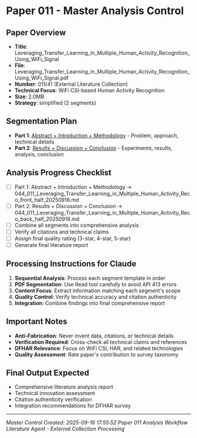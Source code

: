 # Paper 011 - Master Analysis Control

## Paper Overview
- **Title**: Leveraging_Transfer_Learning_in_Multiple_Human_Activity_Recognition_Using_WiFi_Signal
- **File**: Leveraging_Transfer_Learning_in_Multiple_Human_Activity_Recognition_Using_WiFi_Signal.pdf
- **Number**: 011/41 (External Literature Collection)
- **Technical Focus**: WiFi CSI-based Human Activity Recognition
- **Size**: 2.0MB
- **Strategy**: simplified (2 segments)

## Segmentation Plan
- **Part 1**: [Abstract + Introduction + Methodology](./044_011_Leveraging_Transfer_Learning_in_Multiple_Human_Activity_Reco_front_half_20250916.md) - Problem, approach, technical details
- **Part 2**: [Results + Discussion + Conclusion](./044_011_Leveraging_Transfer_Learning_in_Multiple_Human_Activity_Reco_back_half_20250916.md) - Experiments, results, analysis, conclusion

## Analysis Progress Checklist
- [ ] Part 1: Abstract + Introduction + Methodology → 044_011_Leveraging_Transfer_Learning_in_Multiple_Human_Activity_Reco_front_half_20250916.md
- [ ] Part 2: Results + Discussion + Conclusion → 044_011_Leveraging_Transfer_Learning_in_Multiple_Human_Activity_Reco_back_half_20250916.md
- [ ] Combine all segments into comprehensive analysis
- [ ] Verify all citations and technical claims
- [ ] Assign final quality rating (3-star, 4-star, 5-star)
- [ ] Generate final literature report

## Processing Instructions for Claude
1. **Sequential Analysis**: Process each segment template in order
2. **PDF Segmentation**: Use Read tool carefully to avoid API 413 errors
3. **Content Focus**: Extract information matching each segment's scope
4. **Quality Control**: Verify technical accuracy and citation authenticity
5. **Integration**: Combine findings into final comprehensive report

## Important Notes
- **Anti-Fabrication**: Never invent data, citations, or technical details
- **Verification Required**: Cross-check all technical claims and references
- **DFHAR Relevance**: Focus on WiFi CSI, HAR, and related technologies
- **Quality Assessment**: Rate paper's contribution to survey taxonomy

## Final Output Expected
- Comprehensive literature analysis report
- Technical innovation assessment
- Citation authenticity verification
- Integration recommendations for DFHAR survey

---
*Master Control Created: 2025-09-16 17:55:52*
*Paper 011 Analysis Workflow*
*Literature Agent - External Collection Processing*
